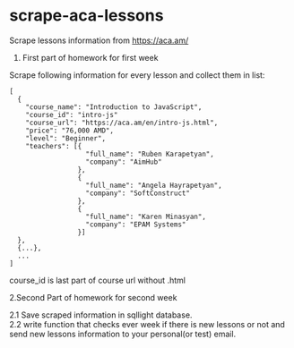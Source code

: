 # scrape-aca-lessons

Scrape lessons information from https://aca.am/

1. First part of homework for first week

Scrape following information for every lesson and collect them in list:

```
[
  {
    "course_name": "Introduction to JavaScript",
    "course_id": "intro-js"
    "course_url": "https://aca.am/en/intro-js.html",
    "price": "76,000 AMD",
    "level": "Beginner",
    "teachers": [{
                   "full_name": "Ruben Karapetyan",
                   "company": "AimHub"
                 },
                 {
                   "full_name": "Angela Hayrapetyan",
                   "company": "SoftConstruct"
                 },
                 {
                   "full_name": "Karen Minasyan",
                   "company": "EPAM Systems"
                 }]
  },
  {...},
  ...
]
```

course_id is last part of course url without .html  <br>

2.Second Part of homework for second week

2.1 Save scraped information in sqllight database. <br>
2.2 write function that checks ever week if there is new lessons or not and send new lessons information to your personal(or test) email.
